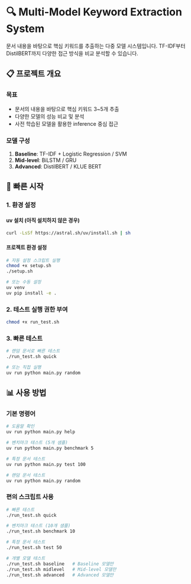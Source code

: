 # 🔍 Multi-Model Keyword Extraction System

문서 내용을 바탕으로 핵심 키워드를 추출하는 다중 모델 시스템입니다. TF-IDF부터 DistilBERT까지 다양한 접근 방식을 비교 분석할 수 있습니다.

## 📋 프로젝트 개요

### 목표

- 문서의 내용을 바탕으로 핵심 키워드 3~5개 추출
- 다양한 모델의 성능 비교 및 분석
- 사전 학습된 모델을 활용한 inference 중심 접근

### 모델 구성

1. **Baseline**: TF-IDF + Logistic Regression / SVM
2. **Mid-level**: BiLSTM / GRU
3. **Advanced**: DistilBERT / KLUE BERT

## 🚀 빠른 시작

### 1. 환경 설정

#### uv 설치 (아직 설치하지 않은 경우)

```bash
curl -LsSf https://astral.sh/uv/install.sh | sh
```

#### 프로젝트 환경 설정

```bash
# 자동 설정 스크립트 실행
chmod +x setup.sh
./setup.sh

# 또는 수동 설정
uv venv
uv pip install -e .
```

### 2. 테스트 실행 권한 부여

```bash
chmod +x run_test.sh
```

### 3. 빠른 테스트

```bash
# 랜덤 문서로 빠른 테스트
./run_test.sh quick

# 또는 직접 실행
uv run python main.py random
```

## 📊 사용 방법

### 기본 명령어

```bash
# 도움말 확인
uv run python main.py help

# 벤치마크 테스트 (5개 샘플)
uv run python main.py benchmark 5

# 특정 문서 테스트
uv run python main.py test 100

# 랜덤 문서 테스트
uv run python main.py random
```

### 편의 스크립트 사용

```bash
# 빠른 테스트
./run_test.sh quick

# 벤치마크 테스트 (10개 샘플)
./run_test.sh benchmark 10

# 특정 문서 테스트
./run_test.sh test 50

# 개별 모델 테스트
./run_test.sh baseline   # Baseline 모델만
./run_test.sh midlevel   # Mid-level 모델만
./run_test.sh advanced   # Advanced 모델만
```
